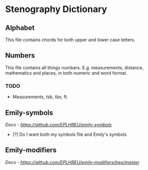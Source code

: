 # Stenography Dictionary

## Alphabet

This file contains chords for both upper and lower case letters.

## Numbers

This file contains all things numbers. E.g. measurements, distance, mathematics and places, in both numeric and word format.

### TODO

- Measurements, tsb, tbs, ft.

## Emily-symbols

_Docs - https://github.com/EPLHREU/emily-symbols_

- [?] Do I want both my symbols file and Emily's symbols

## Emily-modifiers

_Docs - https://github.com/EPLHREU/emily-modifiers/tree/master_

